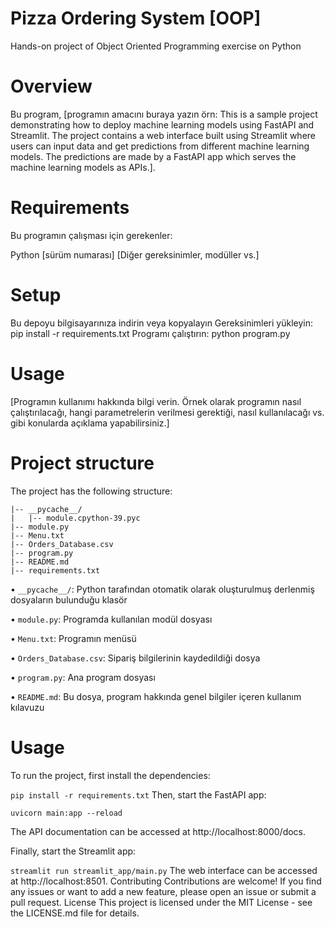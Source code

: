 # Pizza Ordering System [OOP]
Hands-on project of Object Oriented Programming exercise on Python

# Overview
Bu program, [programın amacını buraya yazın örn: This is a sample project demonstrating how to deploy machine learning models using FastAPI and Streamlit. The project contains a web interface built using Streamlit where users can input data and get predictions from different machine learning models. The predictions are made by a FastAPI app which serves the machine learning models as APIs.].

# Requirements
Bu programın çalışması için gerekenler:

Python [sürüm numarası]
[Diğer gereksinimler, modüller vs.]

# Setup
Bu depoyu bilgisayarınıza indirin veya kopyalayın
Gereksinimleri yükleyin: pip install -r requirements.txt
Programı çalıştırın: python program.py

# Usage
[Programın kullanımı hakkında bilgi verin. Örnek olarak programın nasıl çalıştırılacağı, hangi parametrelerin verilmesi gerektiği, nasıl kullanılacağı vs. gibi konularda açıklama yapabilirsiniz.]

# Project structure
The project has the following structure:

```program/
|-- __pycache__/
|   |-- module.cpython-39.pyc
|-- module.py
|-- Menu.txt
|-- Orders_Database.csv
|-- program.py
|-- README.md
|-- requirements.txt

 ```

•	`__pycache__/`: Python tarafından otomatik olarak oluşturulmuş derlenmiş dosyaların bulunduğu klasör

•	`module.py`: Programda kullanılan modül dosyası

•	`Menu.txt`: Programın menüsü

•	`Orders_Database.csv`: Sipariş bilgilerinin kaydedildiği dosya

•	`program.py`: Ana program dosyası

•	`README.md`: Bu dosya, program hakkında genel bilgiler içeren kullanım kılavuzu



# Usage

To run the project, first install the dependencies:

```pip install -r requirements.txt```
Then, start the FastAPI app:
```cd app
uvicorn main:app --reload
```

The API documentation can be accessed at http://localhost:8000/docs.

Finally, start the Streamlit app:

```streamlit run streamlit_app/main.py```
The web interface can be accessed at http://localhost:8501.
Contributing
Contributions are welcome! If you find any issues or want to add a new feature, please open an issue or submit a pull request.
License
This project is licensed under the MIT License - see the LICENSE.md file for details.
